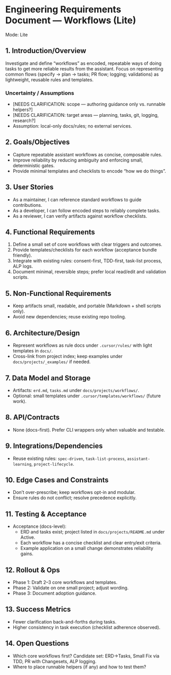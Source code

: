 # Engineering Requirements Document — Workflows (Lite)

Mode: Lite

## 1. Introduction/Overview

Investigate and define “workflows” as encoded, repeatable ways of doing tasks to get more reliable results from the assistant. Focus on representing common flows (specify → plan → tasks; PR flow; logging; validations) as lightweight, reusable rules and templates.

### Uncertainty / Assumptions

- [NEEDS CLARIFICATION: scope — authoring guidance only vs. runnable helpers?]
- [NEEDS CLARIFICATION: target areas — planning, tasks, git, logging, research?]
- Assumption: local-only docs/rules; no external services.

## 2. Goals/Objectives

- Capture repeatable assistant workflows as concise, composable rules.
- Improve reliability by reducing ambiguity and enforcing small, deterministic gates.
- Provide minimal templates and checklists to encode “how we do things”.

## 3. User Stories

- As a maintainer, I can reference standard workflows to guide contributions.
- As a developer, I can follow encoded steps to reliably complete tasks.
- As a reviewer, I can verify artifacts against workflow checklists.

## 4. Functional Requirements

1. Define a small set of core workflows with clear triggers and outcomes.
2. Provide templates/checklists for each workflow (acceptance bundle friendly).
3. Integrate with existing rules: consent-first, TDD-first, task-list process, ALP logs.
4. Document minimal, reversible steps; prefer local read/edit and validation scripts.

## 5. Non-Functional Requirements

- Keep artifacts small, readable, and portable (Markdown + shell scripts only).
- Avoid new dependencies; reuse existing repo tooling.

## 6. Architecture/Design

- Represent workflows as rule docs under `.cursor/rules/` with light templates in `docs/`.
- Cross-link from project index; keep examples under `docs/projects/_examples/` if needed.

## 7. Data Model and Storage

- Artifacts: `erd.md`, `tasks.md` under `docs/projects/workflows/`.
- Optional: small templates under `.cursor/templates/workflows/` (future work).

## 8. API/Contracts

- None (docs-first). Prefer CLI wrappers only when valuable and testable.

## 9. Integrations/Dependencies

- Reuse existing rules: `spec-driven`, `task-list-process`, `assistant-learning`, `project-lifecycle`.

## 10. Edge Cases and Constraints

- Don’t over-prescribe; keep workflows opt-in and modular.
- Ensure rules do not conflict; resolve precedence explicitly.

## 11. Testing & Acceptance

- Acceptance (docs-level):
  - ERD and tasks exist; project listed in `docs/projects/README.md` under Active.
  - Each workflow has a concise checklist and clear entry/exit criteria.
  - Example application on a small change demonstrates reliability gains.

## 12. Rollout & Ops

- Phase 1: Draft 2–3 core workflows and templates.
- Phase 2: Validate on one small project; adjust wording.
- Phase 3: Document adoption guidance.

## 13. Success Metrics

- Fewer clarification back-and-forths during tasks.
- Higher consistency in task execution (checklist adherence observed).

## 14. Open Questions

- Which core workflows first? Candidate set: ERD→Tasks, Small Fix via TDD, PR with Changesets, ALP logging.
- Where to place runnable helpers (if any) and how to test them?
